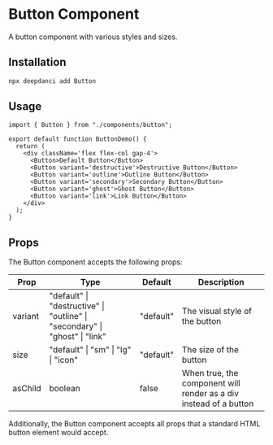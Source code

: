 # Button Component

A button component with various styles and sizes.

## Installation

```bash
npx deepdanci add Button
```

## Usage

```tsx
import { Button } from "./components/button";

export default function ButtonDemo() {
  return (
    <div className='flex flex-col gap-4'>
      <Button>Default Button</Button>
      <Button variant='destructive'>Destructive Button</Button>
      <Button variant='outline'>Outline Button</Button>
      <Button variant='secondary'>Secondary Button</Button>
      <Button variant='ghost'>Ghost Button</Button>
      <Button variant='link'>Link Button</Button>
    </div>
  );
}
```

## Props

The Button component accepts the following props:

| Prop    | Type                                                                        | Default   | Description                                                       |
| ------- | --------------------------------------------------------------------------- | --------- | ----------------------------------------------------------------- |
| variant | "default" \| "destructive" \| "outline" \| "secondary" \| "ghost" \| "link" | "default" | The visual style of the button                                    |
| size    | "default" \| "sm" \| "lg" \| "icon"                                         | "default" | The size of the button                                            |
| asChild | boolean                                                                     | false     | When true, the component will render as a div instead of a button |

Additionally, the Button component accepts all props that a standard HTML button element would accept.
